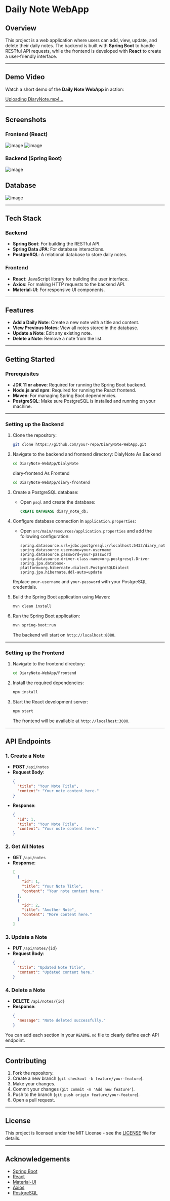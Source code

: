 # Daily Note WebApp

## Overview
This project is a web application where users can add, view, update, and delete their daily notes. The backend is built with **Spring Boot** to handle RESTful API requests, while the frontend is developed with **React** to create a user-friendly interface.



---

## Demo Video
Watch a short demo of the **Daily Note WebApp** in action:

[Uploading DiaryNote.mp4…](https://github.com/user-attachments/assets/001b4084-e3b1-42c5-b57a-b9b90b90088f)

---
## Screenshots

### Frontend (React)
![image](https://github.com/user-attachments/assets/ac83cd61-f314-4e44-a471-2b6769e5f726)
![image](https://github.com/user-attachments/assets/aaa1bea9-563d-4f22-9009-634fe620ca8b)

### Backend (Spring Boot)
![image](https://github.com/user-attachments/assets/31d136f3-d7fa-4907-aaba-87b438cd6c90)





## Database 
![image](https://github.com/user-attachments/assets/dec156d7-01e5-4df9-aee0-7bbf0b7d8c2f)

---

## Tech Stack

### Backend
- **Spring Boot**: For building the RESTful API.
- **Spring Data JPA**: For database interactions.
- **PostgreSQL**: A relational database to store daily notes.

### Frontend
- **React**: JavaScript library for building the user interface.
- **Axios**: For making HTTP requests to the backend API.
- **Material-UI**: For responsive UI components.
---

## Features
- **Add a Daily Note**: Create a new note with a title and content.
- **View Previous Notes**: View all notes stored in the database.
- **Update a Note**: Edit any existing note.
- **Delete a Note**: Remove a note from the list.

---

## Getting Started

### Prerequisites
- **JDK 11 or above**: Required for running the Spring Boot backend.
- **Node.js and npm**: Required for running the React frontend.
- **Maven**: For managing Spring Boot dependencies.
- **PostgreSQL**: Make sure PostgreSQL is installed and running on your machine.

---

### Setting up the Backend

1. Clone the repository:
   ```bash
   git clone https://github.com/your-repo/DiaryNote-WebApp.git

2. Navigate to the backend and frontend directory:
   DialyNote As Backend
   ```bash
   cd DiaryNote-WebApp/DialyNote
   ```
   diary-frontend As Frontend
   ```bash
   cd DiaryNote-WebApp/diary-frontend
   ```

4. Create a PostgreSQL database:
   - Open `psql` and create the database:
     ```sql
     CREATE DATABASE diary_note_db;
     ```

5. Configure database connection in `application.properties`:

   - Open `src/main/resources/application.properties` and add the following configuration:
     ```properties
     spring.datasource.url=jdbc:postgresql://localhost:5432/diary_note_db
     spring.datasource.username=your-username
     spring.datasource.password=your-password
     spring.datasource.driver-class-name=org.postgresql.Driver
     spring.jpa.database-platform=org.hibernate.dialect.PostgreSQLDialect
     spring.jpa.hibernate.ddl-auto=update
     ```

   Replace `your-username` and `your-password` with your PostgreSQL credentials.

6. Build the Spring Boot application using Maven:
   ```bash
   mvn clean install
   ```

7. Run the Spring Boot application:
   ```bash
   mvn spring-boot:run
   ```

   The backend will start on `http://localhost:8080`.

---

### Setting up the Frontend

1. Navigate to the frontend directory:
   ```bash
   cd DiaryNote-WebApp/Frontend
   ```

2. Install the required dependencies:
   ```bash
   npm install
   ```

3. Start the React development server:
   ```bash
   npm start
   ```

   The frontend will be available at `http://localhost:3000`.

---

## API Endpoints

### 1. **Create a Note**
- **POST** `/api/notes`
- **Request Body**:
  ```json
  {
    "title": "Your Note Title",
    "content": "Your note content here."
  }
  ```
- **Response**: 
  ```json
  {
    "id": 1,
    "title": "Your Note Title",
    "content": "Your note content here."
  }
  ```

### 2. **Get All Notes**
- **GET** `/api/notes`
- **Response**:
  ```json
  [
    {
      "id": 1,
      "title": "Your Note Title",
      "content": "Your note content here."
    },
    {
      "id": 2,
      "title": "Another Note",
      "content": "More content here."
    }
  ]
  ```

### 3. **Update a Note**
- **PUT** `/api/notes/{id}`
- **Request Body**:
  ```json
  {
    "title": "Updated Note Title",
    "content": "Updated content here."
  }
  ```

### 4. **Delete a Note**
- **DELETE** `/api/notes/{id}`
- **Response**: 
  ```json
  {
    "message": "Note deleted successfully."
  }
  ```

You can add each section in your `README.md` file to clearly define each API endpoint.

---

## Contributing

1. Fork the repository.
2. Create a new branch (`git checkout -b feature/your-feature`).
3. Make your changes.
4. Commit your changes (`git commit -m 'Add new feature'`).
5. Push to the branch (`git push origin feature/your-feature`).
6. Open a pull request.

---

## License

This project is licensed under the MIT License - see the [LICENSE](LICENSE) file for details.

---

## Acknowledgements

- [Spring Boot](https://spring.io/projects/spring-boot)
- [React](https://reactjs.org/)
- [Material-UI](https://mui.com/)
- [Axios](https://axios-http.com/)
- [PostgreSQL](https://www.postgresql.org/)
